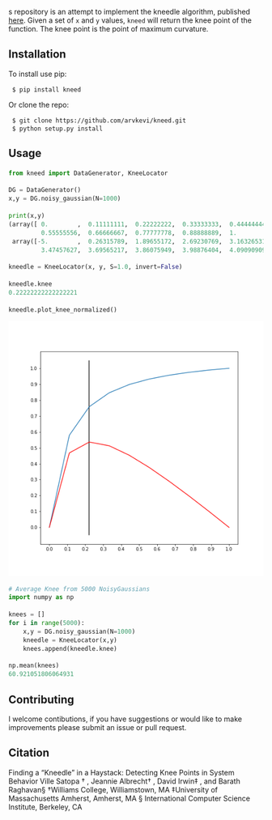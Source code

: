 s repository is an attempt to implement the kneedle algorithm, published [here](https://www1.icsi.berkeley.edu/~barath/papers/kneedle-simplex11.pdf). Given a set of `x` and `y` values, `kneed` will return the knee point of the function. The knee point is the point of maximum curvature.


Installation                                                                                                                                                                                            
--------------------
To install use pip:                                                                                                                                                                                                

     $ pip install kneed                                                                                                                                                                                            
Or clone the repo:                                                                                                                                                                                                 
                                                                                                                                                                                                                    
     $ git clone https://github.com/arvkevi/kneed.git                                                                                                                                                               
     $ python setup.py install                                                                                                                                                                                      
Usage
------------
```python
from kneed import DataGenerator, KneeLocator

DG = DataGenerator()
x,y = DG.noisy_gaussian(N=1000)

print(x,y)
(array([ 0.        ,  0.11111111,  0.22222222,  0.33333333,  0.44444444,
         0.55555556,  0.66666667,  0.77777778,  0.88888889,  1.        ]),
 array([-5.        ,  0.26315789,  1.89655172,  2.69230769,  3.16326531,
         3.47457627,  3.69565217,  3.86075949,  3.98876404,  4.09090909]))

kneedle = KneeLocator(x, y, S=1.0, invert=False)

kneedle.knee
0.22222222222222221

kneedle.plot_knee_normalized()
```
![](images/figure2.knee.png)

```python
# Average Knee from 5000 NoisyGaussians
import numpy as np

knees = []
for i in range(5000):
    x,y = DG.noisy_gaussian(N=1000)
    kneedle = KneeLocator(x,y)
    knees.append(kneedle.knee)

np.mean(knees)
60.921051806064931
```

Contributing                                                                                                                                                                                                       
------------                                                         
I welcome contibutions, if you have suggestions or would like to make improvements please submit an issue or pull request.                                                                                                                                                                                                                   
  
Citation
------
Finding a “Kneedle” in a Haystack:
Detecting Knee Points in System Behavior
Ville Satopa
†
, Jeannie Albrecht†
, David Irwin‡
, and Barath Raghavan§
†Williams College, Williamstown, MA
‡University of Massachusetts Amherst, Amherst, MA
§
International Computer Science Institute, Berkeley, CA
